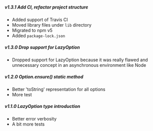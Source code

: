 ##### v1.3.1 Add CI, refactor project structure
* Added support of Travis CI
* Moved library files under `lib` directory
* Migrated to npm v5
* Added `package-lock.json`

##### v1.3.0 Drop support for LazyOption
* Dropped support for LazyOption because it was really flawed and unnecessary concept in an asynchronous environment like Node

##### v1.2.0 Option.ensure() static method
* Better 'toString' representation for all options
* More test

##### v1.1.0 LazyOption type introduction
* Better error verbosity
* A bit more tests
